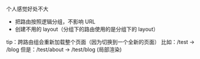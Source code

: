 个人感觉好处不大

- 把路由按照逻辑分组，不影响 URL
- 创建不用的 layout（分组下的路由使用的是分组下的 layout）

tip：跨路由组会重新加载整个页面（因为切换到一个全新的页面）
比如：/test -> /blog
但是：/test/about -> /test/blog (局部渲染)

